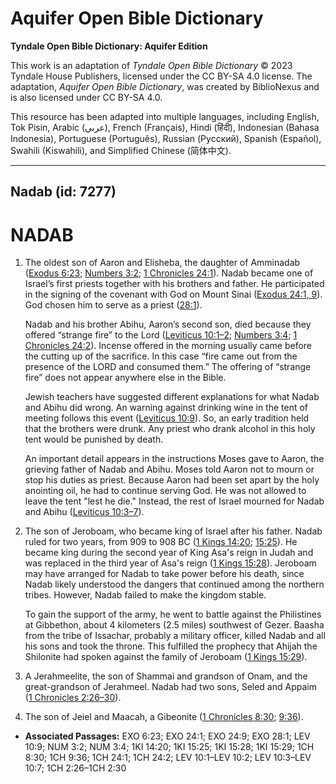 # Aquifer Open Bible Dictionary

**Tyndale Open Bible Dictionary: Aquifer Edition**

This work is an adaptation of *Tyndale Open Bible Dictionary* © 2023 Tyndale House Publishers, licensed under the CC BY\-SA 4\.0 license. The adaptation, *Aquifer Open Bible Dictionary*, was created by BiblioNexus and is also licensed under CC BY\-SA 4\.0\.

This resource has been adapted into multiple languages, including English, Tok Pisin, Arabic (عربي), French (Français), Hindi (हिंदी), Indonesian (Bahasa Indonesia), Portuguese (Português), Russian (Русский), Spanish (Español), Swahili (Kiswahili), and Simplified Chinese (简体中文).



--------------------------------

## Nadab (id: 7277)

NADAB
=====

1. The oldest son of Aaron and Elisheba, the daughter of Amminadab ([Exodus 6:23](https://ref.ly/Exod6:23); [Numbers 3:2](https://ref.ly/Num3:2); [1 Chronicles 24:1](https://ref.ly/1Chr24:1)). Nadab became one of Israel’s first priests together with his brothers and father. He participated in the signing of the covenant with God on Mount Sinai ([Exodus 24:1, 9](https://ref.ly/Exod24:1,Exod24:9)). God chosen him to serve as a priest ([28:1](https://ref.ly/Exod28:1)).

    Nadab and his brother Abihu, Aaron’s second son, died because they offered “strange fire” to the Lord ([Leviticus 10:1–2](https://ref.ly/Lev10:1-Lev10:2); [Numbers 3:4](https://ref.ly/Num3:4); [1 Chronicles 24:2](https://ref.ly/1Chr24:2)). Incense offered in the morning usually came before the cutting up of the sacrifice. In this case “fire came out from the presence of the LORD and consumed them.” The offering of “strange fire” does not appear anywhere else in the Bible.

    Jewish teachers have suggested different explanations for what Nadab and Abihu did wrong. An warning against drinking wine in the tent of meeting follows this event ([Leviticus 10:9](https://ref.ly/Lev10:9)). So, an early tradition held that the brothers were drunk. Any priest who drank alcohol in this holy tent would be punished by death.

    An important detail appears in the instructions Moses gave to Aaron, the grieving father of Nadab and Abihu. Moses told Aaron not to mourn or stop his duties as priest. Because Aaron had been set apart by the holy anointing oil, he had to continue serving God. He was not allowed to leave the tent "lest he die." Instead, the rest of Israel mourned for Nadab and Abihu ([Leviticus 10:3–7](https://ref.ly/Lev10:3-Lev10:7)).

2. The son of Jeroboam, who became king of Israel after his father. Nadab ruled for two years, from 909 to 908 BC ([1 Kings 14:20](https://ref.ly/1Kgs14:20); [15:25](https://ref.ly/1Kgs15:25)). He became king during the second year of King Asa's reign in Judah and was replaced in the third year of Asa's reign ([1 Kings 15:28](https://ref.ly/1Kgs15:28)). Jeroboam may have arranged for Nadab to take power before his death, since Nadab likely understood the dangers that continued among the northern tribes. However, Nadab failed to make the kingdom stable.

    To gain the support of the army, he went to battle against the Philistines at Gibbethon, about 4 kilometers (2\.5 miles) southwest of Gezer. Baasha from the tribe of Issachar, probably a military officer, killed Nadab and all his sons and took the throne. This fulfilled the prophecy that Ahijah the Shilonite had spoken against the family of Jeroboam ([1 Kings 15:29](https://ref.ly/1Kgs15:29)).

3. A Jerahmeelite, the son of Shammai and grandson of Onam, and the great\-grandson of Jerahmeel. Nadab had two sons, Seled and Appaim ([1 Chronicles 2:26–30](https://ref.ly/1Chr2:26-1Chr2:30)).
4. The son of Jeiel and Maacah, a Gibeonite ([1 Chronicles 8:30](https://ref.ly/1Chr8:30); [9:36](https://ref.ly/1Chr9:36)).

* **Associated Passages:** EXO 6:23; EXO 24:1; EXO 24:9; EXO 28:1; LEV 10:9; NUM 3:2; NUM 3:4; 1KI 14:20; 1KI 15:25; 1KI 15:28; 1KI 15:29; 1CH 8:30; 1CH 9:36; 1CH 24:1; 1CH 24:2; LEV 10:1–LEV 10:2; LEV 10:3–LEV 10:7; 1CH 2:26–1CH 2:30

